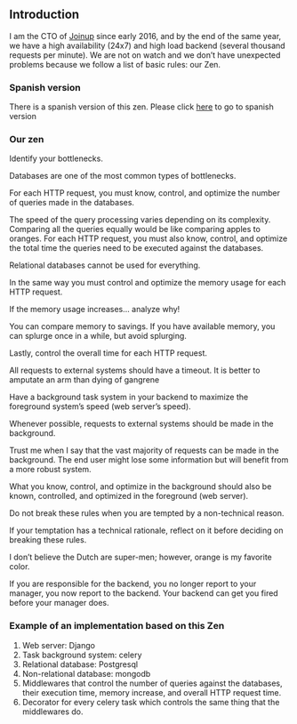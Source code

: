 ## Introduction

I am the CTO of [Joinup](https://joinup.es/) since early 2016, and by the end of the same year, we have a high availability (24x7) and high load backend (several thousand requests per minute). We are not on watch and we don’t have unexpected problems because we follow a list of basic rules: our Zen.

### Spanish version

There is a spanish version of this zen. Please click [here](index-es.html) to go to spanish version

### Our zen

Identify your bottlenecks.

Databases are one of the most common types of bottlenecks.

For each HTTP request, you must know, control, and optimize the number of queries made in the databases.

The speed of the query processing varies depending on its complexity. Comparing all the queries equally would be like comparing apples to oranges.  For each HTTP request, you must also know, control, and optimize the total time the queries need to be executed against the databases. 

Relational databases cannot be used for everything.

In the same way you must control and optimize the memory usage for each HTTP request. 

If the memory usage increases… analyze why!

You can compare memory to savings. If you have available memory, you can splurge once in a while, but avoid splurging. 

Lastly, control the overall time for each HTTP request. 

All requests to external systems should have a timeout. It is better to amputate an arm than dying of gangrene 

Have a background task system in your backend to maximize the foreground system’s speed (web server’s speed).  

Whenever possible, requests to external systems should be made in the background.  

Trust me when I say that the vast majority of requests can be made in the background. The end user might lose some information but will benefit from a more robust system.

What you know, control, and optimize in the background should also be known, controlled, and optimized in the foreground (web server).

Do not break these rules when you are tempted by a non-technical reason.

If your temptation has a technical rationale, reflect on it before deciding on breaking these rules. 

I don’t believe the Dutch are super-men; however, orange is my favorite color.

If you are responsible for the backend, you no longer report to your manager, you now report to the backend. Your backend can get you fired before your manager does. 


### Example of an implementation based on this Zen

1. Web server: Django
1. Task background system: celery
1. Relational database: Postgresql
1. Non-relational database: mongodb
1. Middlewares that control the number of queries against the databases, their execution time, memory increase, and overall HTTP request time.
1. Decorator for every celery task which controls the same thing that the middlewares do.
